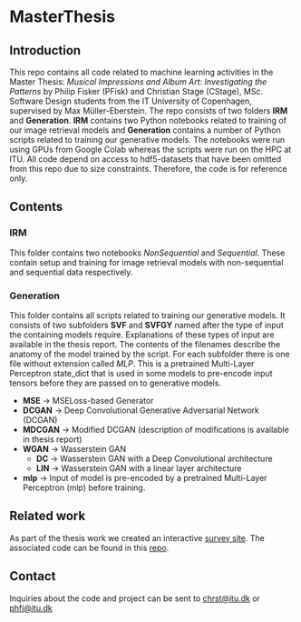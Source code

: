 # MasterThesis

## Introduction
This repo contains all code related to machine learning activities in the Master Thesis: _Musical Impressions and Album Art: Investigating the Patterns_ by Philip Fisker (PFisk) and Christian Stage (CStage), MSc. Software Design students from the IT University of Copenhagen, supervised by Max Müller-Eberstein. The repo consists of two folders **IRM** and **Generation**. **IRM** contains two Python notebooks related to training of our image retrieval models and **Generation** contains a number of Python scripts related to training our generative models. The notebooks were run using GPUs from Google Colab whereas the scripts were run on the HPC at ITU. All code depend on access to hdf5-datasets that have been omitted from this repo due to size constraints. Therefore, the code is for reference only.

## Contents

### IRM
This folder contains two notebooks _NonSequential_ and _Sequential_. These contain setup and training for image retrieval models with non-sequential and sequential data respectively.

### Generation
This folder contains all scripts related to training our generative models. It consists of two subfolders **SVF** and **SVFGY** named after the type of input the containing models require. Explanations of these types of input are available in the thesis report. The contents of the filenames describe the anatomy of the model trained by the script. For each subfolder there is one file without extension called _MLP_. This is a pretrained Multi-Layer Perceptron state_dict that is used in some models to pre-encode input tensors before they are passed on to generative models.

- **MSE** -> MSELoss-based Generator
- **DCGAN** -> Deep Convolutional Generative Adversarial Network (DCGAN)
- **MDCGAN** -> Modified DCGAN (description of modifications is available in thesis report)
- **WGAN** -> Wasserstein GAN
  - **DC** -> Wasserstein GAN with a Deep Convolutional architecture
  - **LIN** -> Wasserstein GAN with a linear layer architecture
- **mlp** -> Input of model is pre-encoded by a pretrained Multi-Layer Perceptron (mlp) before training.


## Related work
As part of the thesis work we created an interactive [survey site](https://kagenet.vercel.app/). The associated code can be found in this [repo](https://github.com/PFisk/kagenet).

## Contact
Inquiries about the code and project can be sent to chrst@itu.dk or phfi@itu.dk
